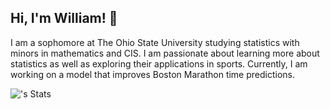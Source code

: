 ## Hi, I'm William! 👋

<!--
**williamsorg4/williamsorg4** is a ✨ _special_ ✨ repository because its `README.md` (this file) appears on your GitHub profile.

Here are some ideas to get you started:

- 🔭 I’m currently working on ...
- 🌱 I’m currently learning ...
- 👯 I’m looking to collaborate on ...
- 🤔 I’m looking for help with ...
- 💬 Ask me about ...
- 📫 How to reach me: ...
- 😄 Pronouns: ...
- ⚡ Fun fact: ...
-->
I am a sophomore at The Ohio State University studying statistics with minors in mathematics and CIS. I am passionate about learning more about statistics as well as exploring their applications in sports. Currently, I am working on a model that improves Boston Marathon time predictions.

![<williamsorg4>'s Stats](https://github-readme-stats.vercel.app/api?username=<williamsorg4>&theme=vue-dark&show_icons=true&hide_border=true&count_private=true)


